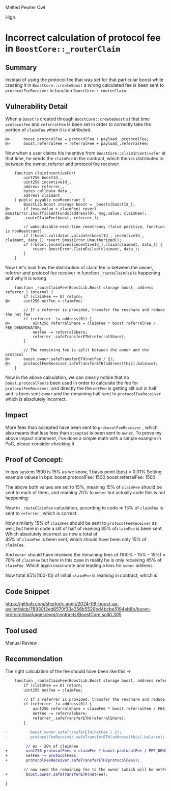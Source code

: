 Melted Pewter Owl

High

# Incorrect calculation of protocol fee in `BoostCore::_routerClaim`

## Summary
Instead of using the protocol fee that was set for that particular boost while creating it in `BoostCore::createBoost` a wrong calculated fee is been sent to `protocolFeeReceiver` in function `BoostCore::_routerClaim`. 

## Vulnerability Detail

When a `Boost` is created through `BoostCore::createBoost` at that time `protocolFee` and `referralFee` is been set in order to correctly take the portion of `claimFee` when it is distributed.
```solidity 
@>      boost.protocolFee = protocolFee + payload_.protocolFee;
@>      boost.referralFee = referralFee + payload_.referralFee;
```
Now when a user claims his incentive from `BoostCore::claimIncentiveFor` at that time, he sends the `claimFee` in the contract, which then is distributed in between the owner, referrer and protocol fee receiver:

```solidity
    function claimIncentiveFor(
        uint256 boostId_,
        uint256 incentiveId_,
        address referrer_,
        bytes calldata data_,
        address claimant
    ) public payable nonReentrant {
        BoostLib.Boost storage boost = _boosts[boostId_];
@>      if (msg.value < claimFee) revert BoostError.InsufficientFunds(address(0), msg.value, claimFee);
@>      _routeClaimFee(boost, referrer_);

        // wake-disable-next-line reentrancy (false positive, function is nonReentrant)
        if (!boost.validator.validate(boostId_, incentiveId_, claimant, data_)) revert BoostError.Unauthorized();
        if (!boost.incentives[incentiveId_].claim(claimant, data_)) {
            revert BoostError.ClaimFailed(claimant, data_);
        }
    }
```
Now Let's look how the distribution of claim fee in between the owner, referrer and protocol fee receiver in function `_routeClaimFee` is happening and why it is wrong

```solidity
    function _routeClaimFee(BoostLib.Boost storage boost, address referrer_) internal {
        if (claimFee == 0) return;
@>      uint256 netFee = claimFee;

        // If a referrer is provided, transfer the revshare and reduce the net fee
        if (referrer_ != address(0)) {
@>          uint256 referralShare = claimFee * boost.referralFee / FEE_DENOMINATOR;
            netFee -= referralShare;
            referrer_.safeTransferETH(referralShare);
        }

        // The remaining fee is split between the owner and the protocol
@>      boost.owner.safeTransferETH(netFee / 2);
@>      protocolFeeReceiver.safeTransferETH(address(this).balance);
    }

```
Now in the above calculation, we can clearly notice that no `boost.protocolFee` is been used in order to calculate the fee for `protocolFeeReceiver`, and directly the the `netFee` is getting slit out in half and is been sent `owner` and the remaining half sent to `protocolFeeReceiver` which is absolutely incorrect.

## Impact
More fees than accepted have been sent to `protocolFeeReceiver` , which also means that less fees than `accepted` is been sent to `owner`. 
To prove my above impact statement, I've done a simple math with a simple example in PoC, please consider checking it. 

## Proof of Concept:
In bps system 1500 is 15% as we know, 1 basis point (bps) = 0.01%
Setting example values in bps: 
boost.protocolFee: 1500
boost.referralFee: 1500

The above both values are set to 15%, meaning 15% of `claimFee` should be sent to each of them, and reaming 70% to `owner` but actually code this is not happening:

Now in `_routeClaimFee` calculation, according to code => 
15% of `claimFee` is sent to `referrer_` which is correct.

Now similarly 15% of `claimFee` should be sent to `protocolFeeReceiver` as well, but here in code a slit of half of reaming 85% of`claimFee` is been sent. Which absolutely incorrect as now a total of  
45% of `claimFee` is been sent, which should have been only 15% of `claimFee`.

And `owner` should have received the remaining fees of (100% - 15% - 15%) = 70% of `claimFee` but here in this case in reality he is only receiving 45% of `claimFee`. Which again inaccurate and leading a loss for `owner` address. 

Now total 85%(100-15) of initial `claimFee` is reaming in contract, which is 

## Code Snippet
https://github.com/sherlock-audit/2024-06-boost-aa-wallet/blob/78930f2ed6570f30e356b5529bd4bcbe5194eb8b/boost-protocol/packages/evm/contracts/BoostCore.sol#L305
## Tool used

Manual Review

## Recommendation
The right calculation of the fee should have been like this ->

```diff
    function _routeClaimFee(BoostLib.Boost storage boost, address referrer_) internal {
        if (claimFee == 0) return;
        uint256 netFee = claimFee;

        // If a referrer is provided, transfer the revshare and reduce the net fee
        if (referrer_ != address(0)) {
            uint256 referralShare = claimFee * boost.referralFee / FEE_DENOMINATOR;
            netFee -= referralShare;
            referrer_.safeTransferETH(referralShare);
        }

-          boost.owner.safeTransferETH(netFee / 2);
-          protocolFeeReceiver.safeTransferETH(address(this).balance);

         // ex - 20% of claimFee
+        uint256 protocolFees = claimFee * boost.protocolFee / FEE_DENOMINATOR; 
+        netFee -= protocolFees;
+        protocolFeeReceiver.safeTransferETH(protocolFees);

        // now send the remaining fee to the owner (which will be netFee, as we have subtracted both amounts of fees from the claimFee)
+        boost.owner.safeTransferETH(netFee);

}
```
